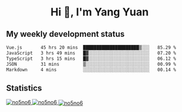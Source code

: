 <h1 align="center">Hi 👋, I'm Yang Yuan</h1>


## My weekly development status
<!--START_SECTION:waka-->

```txt
Vue.js       45 hrs 20 mins  █████████████████████▒░░░   85.29 %
JavaScript   3 hrs 49 mins   █▓░░░░░░░░░░░░░░░░░░░░░░░   07.20 %
TypeScript   3 hrs 15 mins   █▓░░░░░░░░░░░░░░░░░░░░░░░   06.12 %
JSON         31 mins         ▒░░░░░░░░░░░░░░░░░░░░░░░░   00.99 %
Markdown     4 mins          ░░░░░░░░░░░░░░░░░░░░░░░░░   00.14 %
```

<!--END_SECTION:waka-->

## Statistics
<a href="https://github.com/anuraghazra/github-readme-stats">
  <img src="https://github-readme-stats.vercel.app/api/top-langs/?username=no5no6&theme=dracula" alt="no5no6">
</a>
<a href="https://github.com/anuraghazra/github-readme-stats">
  <img src="https://github-readme-stats.vercel.app/api?username=no5no6&show_icons=true&theme=dracula&line_height=40" alt="no5no6">
</a>
<a href="https://github.com/anuraghazra/github-readme-stats">
  <img align="center" src="https://github-readme-streak-stats.herokuapp.com/?user=no5no6&theme=dracula" alt="no5no6" />
</a>